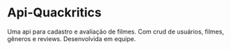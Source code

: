 # Api-Quackritics
Uma api para cadastro e avaliação de filmes. Com crud de usuários, filmes, gêneros e reviews. Desenvolvida em equipe.
